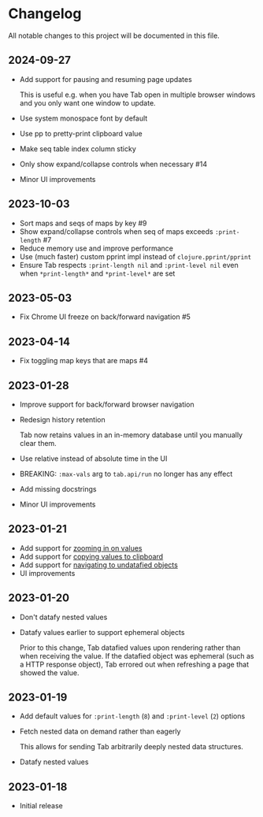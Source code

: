 # Changelog

All notable changes to this project will be documented in this file.

## 2024-09-27

- Add support for pausing and resuming page updates

  This is useful e.g. when you have Tab open in multiple browser windows and you only want one window to update.

- Use system monospace font by default
- Use pp to pretty-print clipboard value
- Make seq table index column sticky
- Only show expand/collapse controls when necessary #14
- Minor UI improvements

## 2023-10-03

- Sort maps and seqs of maps by key #9
- Show expand/collapse controls when seq of maps exceeds `:print-length` #7
- Reduce memory use and improve performance
- Use (much faster) custom pprint impl instead of `clojure.pprint/pprint`
- Ensure Tab respects `:print-length nil` and `:print-level nil` even
  when `*print-length*` and `*print-level*` are set

## 2023-05-03

- Fix Chrome UI freeze on back/forward navigation #5

## 2023-04-14

- Fix toggling map keys that are maps #4

## 2023-01-28

- Improve support for back/forward browser navigation
- Redesign history retention

  Tab now retains values in an in-memory database until you manually clear
  them.

- Use relative instead of absolute time in the UI
- BREAKING: `:max-vals` arg to `tab.api/run` no longer has any effect
- Add missing docstrings
- Minor UI improvements

## 2023-01-21

- Add support for [zooming in on values](https://github.com/eerohele/tab#user-manual)
- Add support for [copying values to clipboard](https://github.com/eerohele/tab#user-manual)
- Add support for [navigating to undatafied objects](https://github.com/eerohele/tab#user-manual)
- UI improvements

## 2023-01-20

- Don't datafy nested values

- Datafy values earlier to support ephemeral objects

  Prior to this change, Tab datafied values upon rendering rather than when receiving the value. If the datafied object was ephemeral (such as a HTTP response object), Tab errored out when refreshing a page that showed the value.

## 2023-01-19

- Add default values for `:print-length` (`8`) and `:print-level` (`2`) options

- Fetch nested data on demand rather than eagerly

  This allows for sending Tab arbitrarily deeply nested data structures.

- Datafy nested values

## 2023-01-18

- Initial release
